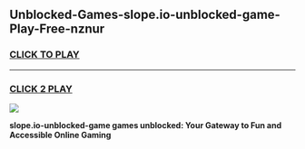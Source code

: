 
## Unblocked-Games-slope.io-unblocked-game-Play-Free-nznur
<h3>
<a href="https://premium76.site?title=slope.io-unblocked-game&ref=12A">CLICK TO PLAY</a></h3>
<hr>

<h3>
<a href="https://premium76.site?title=slope.io-unblocked-game&ref=12A">CLICK 2 PLAY</a>
  
</h3>

<a href="https://premium76.site?title=slope.io-unblocked-game&ref=12A"><img src="https://clearcache.store/games.png"></a>


**slope.io-unblocked-game games unblocked: Your Gateway to Fun and Accessible Online Gaming**
